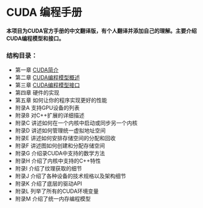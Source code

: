 # CUDA 编程手册
#### 本项目为CUDA官方手册的中文翻译版，有个人翻译并添加自己的理解。主要介绍CUDA编程模型和接口。

### 结构目录：
* 第一章 [CUDA简介](第1章CUDA简介/第一章-CUDA简介.md)
* 第二章 [CUDA编程模型概述](第2章CUDA编程模型概述/第二章CUDA编程模型概述.md)
* 第三章 [CUDA编程模型接口](第3章编程接口\第三章编程接口.md)
* 第四章 硬件的实现
* 第五章 如何让你的程序实现更好的性能
* 附录A  支持GPU设备的列表
* 附录B  对C++扩展的详细描述
* 附录C  讲述如何在一个内核中启动或同步另一个内核
* 附录D  讲述如何管理统一虚拟地址空间
* 附录E  讲述如何安排存储空间的分配和回收
* 附录F  讲述图如何创建和分配存储空间
* 附录G  介绍录CUDA中支持的数学方法
* 附录H  介绍了内核中支持的C++特性
* 附录I  介绍了纹理获取的细节
* 附录J  介绍了各种设备的技术规格以及架构细节
* 附录K  介绍了底层的驱动API
* 附录L  列举了所有的CUDA环境变量
* 附录M  介绍了统一内存编程模型




